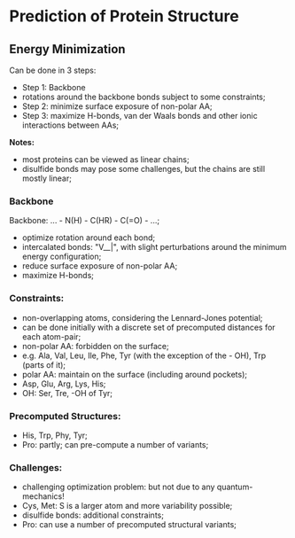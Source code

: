 
# Prediction of Protein Structure

## Energy Minimization

Can be done in 3 steps:
- Step 1: Backbone
 - rotations around the backbone bonds subject to some constraints;
- Step 2: minimize surface exposure of non-polar AA;
- Step 3: maximize H-bonds, van der Waals bonds and other ionic interactions between AAs;

**Notes:**
- most proteins can be viewed as linear chains;
- disulfide bonds may pose some challenges, but the chains are still mostly linear;


### Backbone

Backbone: ... - N(H) - C(HR) - C(=O) - ...;

- optimize rotation around each bond;
- intercalated bonds: "V__|", with slight perturbations around the minimum energy configuration;
- reduce surface exposure of non-polar AA;
- maximize H-bonds;

### Constraints:
- non-overlapping atoms, considering the Lennard-Jones potential;
 - can be done initially with a discrete set of precomputed distances for each atom-pair;
- non-polar AA: forbidden on the surface;
 - e.g. Ala, Val, Leu, Ile, Phe, Tyr (with the exception of the - OH), Trp (parts of it);
- polar AA: maintain on the surface (including around pockets);
 - Asp, Glu, Arg, Lys, His;
 - OH: Ser, Tre, -OH of Tyr;

### Precomputed Structures:
- His, Trp, Phy, Tyr;
- Pro: partly; can pre-compute a number of variants;

### Challenges:
- challenging optimization problem: but not due to any quantum-mechanics!
- Cys, Met: S is a larger atom and more variability possible;
- disulfide bonds: additional constraints;
- Pro: can use a number of precomputed structural variants;


